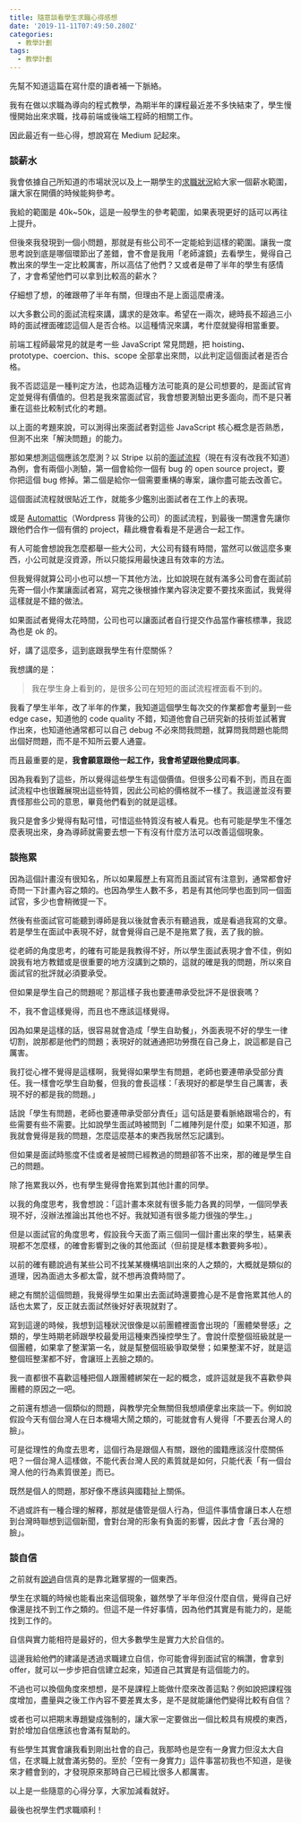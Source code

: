 ```yaml
---
title: 隨意談看學生求職心得感想
date: '2019-11-11T07:49:50.280Z'
categories:
  - 教學計劃
tags:
  - 教學計劃
---
```


先幫不知道這篇在寫什麼的讀者補一下脈絡。

我有在做以求職為導向的程式教學，為期半年的課程最近差不多快結束了，學生慢慢開始出來求職，找尋前端或後端工程師的相關工作。

因此最近有一些心得，想說寫在 Medium 記起來。

### 談薪水

我會依據自己所知道的市場狀況以及上一期學生的[求職狀況](https://medium.com/hulis-blog/mentor-program-2nd-result-3cb7c2b6627e)給大家一個薪水範圍，讓大家在開價的時候能夠參考。

我給的範圍是 40k~50k，這是一般學生的參考範圍，如果表現更好的話可以再往上提升。

但後來我發現到一個小問題，那就是有些公司不一定能給到這樣的範圍。讓我一度思考說到底是哪個環節出了差錯，會不會是我用「老師濾鏡」去看學生，覺得自己教出來的學生一定比較厲害，所以高估了他們？又或者是帶了半年的學生有感情了，才會希望他們可以拿到比較高的薪水？

仔細想了想，的確跟帶了半年有關，但理由不是上面這麼膚淺。

以大多數公司的面試流程來講，講求的是效率。希望在一兩次，總時長不超過三小時的面試裡面確認這個人是否合格。以這種情況來講，考什麼就變得相當重要。

前端工程師最常見的就是考一些 JavaScript 常見問題，把 hoisting、prototype、coercion、this、scope 全部拿出來問，以此判定這個面試者是否合格。

我不否認這是一種判定方法，也認為這種方法可能真的是公司想要的，是面試官肯定並覺得有價值的。但若是我來當面試官，我會想要測驗出更多面向，而不是只著重在這些比較制式化的考題。

以上面的考題來說，可以測得出來面試者對這些 JavaScript 核心概念是否熟悉，但測不出來「解決問題」的能力。

那如果想測這個應該怎麼測？以 Stripe 以前的[面試流程](https://www.quora.com/What-is-the-engineering-interview-process-like-at-Stripe)（現在有沒有改我不知道）為例，會有兩個小測驗，第一個會給你一個有 bug 的 open source project，要你把這個 bug 修掉。第二個是給你一個需要重構的專案，讓你盡可能去改善它。

這個面試流程就很貼近工作，就能多少鑑別出面試者在工作上的表現。

或是 [Automattic](https://automattic.com/work-with-us/how-we-hire-developers/)（Wordpress 背後的公司）的面試流程，到最後一關還會先讓你跟他們合作一個有償的 project，藉此機會看看是不是適合一起工作。

有人可能會想說我怎麼都舉一些大公司，大公司有錢有時間，當然可以做這麼多東西，小公司就是沒資源，所以只能採用最快速且有效率的方法。

但我覺得就算公司小也可以想一下其他方法，比如說現在就有滿多公司會在面試前先寄一個小作業讓面試者寫，寫完之後根據作業內容決定要不要找來面試，我覺得這樣就是不錯的做法。

如果面試者覺得太花時間，公司也可以讓面試者自行提交作品當作審核標準，我認為也是 ok 的。

好，講了這麼多，這到底跟我學生有什麼關係？

我想講的是：

> 我在學生身上看到的，是很多公司在短短的面試流程裡面看不到的。

我看了學生半年，改了半年的作業，我知道這個學生每次交的作業都會考量到一些 edge case，知道他的 code quality 不錯，知道他會自己研究新的技術並試著實作出來，也知道他通常都可以自己 debug 不必來問我問題，就算問我問題也能問出個好問題，而不是不知所云要人通靈。

而且最重要的是，**我會願意跟他一起工作，我會希望跟他變成同事**。

因為我看到了這些，所以覺得這些學生有這個價值。但很多公司看不到，而且在面試流程中也很難展現出這些特質，因此公司給的價格就不一樣了。我這邊並沒有要責怪那些公司的意思，畢竟他們看到的就是這樣。

我只是會多少覺得有點可惜，可惜這些特質沒有被人看見。也有可能是學生不懂怎麼表現出來，身為導師就需要去想一下有沒有什麼方法可以改善這個現象。

### 談拖累

因為這個計畫沒有很知名，所以如果履歷上有寫而且面試官有注意到，通常都會好奇問一下計畫內容之類的。也因為學生人數不多，若是有其他同學也面到同一個面試官，多少也會稍微提一下。

然後有些面試官可能聽到導師是我以後就會表示有聽過我，或是看過我寫的文章。若是學生在面試中表現不好，就會覺得自己是不是拖累了我，丟了我的臉。

從老師的角度思考，的確有可能是我教得不好，所以學生面試表現才會不佳，例如說我有地方教錯或是很重要的地方沒講到之類的，這就的確是我的問題，所以來自面試官的批評就必須要承受。

但如果是學生自己的問題呢？那這樣子我也要連帶承受批評不是很衰嗎？

不，我不會這樣覺得，而且也不應該這樣覺得。

因為如果是這樣的話，很容易就會造成「學生自助餐」，外面表現不好的學生一律切割，說那都是他們的問題；表現好的就通通把功勞攬在自己身上，說這都是自己厲害。

我打從心裡不覺得是這樣啊，我覺得如果學生有問題，老師也要連帶承受部分責任。我一樣會吃學生自助餐，但我的會長這樣：「表現好的都是學生自己厲害，表現不好的都是我的問題。」

話說「學生有問題，老師也要連帶承受部分責任」這句話是要看脈絡跟場合的，有些需要有些不需要。比如說學生面試時被問到「二維陣列是什麼」如果不知道，那我就會覺得是我的問題，怎麼這麼基本的東西我居然忘記講到。

但如果是面試時態度不佳或者是被問已經教過的問題卻答不出來，那的確是學生自己的問題。

除了拖累我以外，也有學生覺得會拖累到其他計畫的同學。

以我的角度思考，我會想說：「這計畫本來就有很多能力各異的同學，一個同學表現不好，沒辦法推論出其他也不好。我就知道有很多能力很強的學生。」

但是以面試官的角度思考，假設我今天面了兩三個同一個計畫出來的學生，結果表現都不怎麼樣，的確會影響到之後的其他面試（但前提是樣本數要夠多啦）。

以前的確有聽說過有某些公司不找某某機構培訓出來的人之類的，大概就是類似的道理，因為面過太多都太雷，就不想再浪費時間了。

總之有關於這個問題，我覺得學生如果出去面試時還要擔心是不是會拖累其他人的話也太累了，反正就去面試然後好好表現就對了。

寫到這邊的時候，我想到這種狀況很像是以前團體裡面會出現的「團體榮譽感」之類的，學生時期老師跟學校最愛用這種東西操控學生了。會說什麼整個班級就是一個團體，如果拿了整潔第一名，就是幫整個班級爭取榮譽；如果整潔不好，就是這整個班整潔都不好，會讓班上丟臉之類的。

我一直都很不喜歡這種把個人跟團體綁架在一起的概念，或許這就是我不喜歡參與團體的原因之一吧。

之前還有想過一個類似的問題，與教學完全無關但我想順便拿出來談一下。例如說假設今天有個台灣人在日本機場大鬧之類的，可能就會有人覺得「不要丟台灣人的臉」。

可是從理性的角度去思考，這個行為是跟個人有關，跟他的國籍應該沒什麼關係吧？一個台灣人這樣做，不能代表台灣人民的素質就是如何，只能代表「有一個台灣人他的行為素質很差」而已。

既然是個人的問題，那好像不應該與國籍扯上關係。

不過或許有一種合理的解釋，那就是儘管是個人行為，但這件事情會讓日本人在想到台灣時聯想到這個新聞，會對台灣的形象有負面的影響，因此才會「丟台灣的臉」。

### 談自信

之前就有[說過](https://medium.com/hulis-blog/4-years-review-7fb7edc52687)自信真的是靠北難掌握的一個東西。

學生在求職的時候也能看出來這個現象，雖然學了半年但沒什麼自信，覺得自己好像還是找不到工作之類的。但這不是一件好事情，因為他們其實是有能力的，是能找到工作的。

自信與實力能相符是最好的，但大多數學生是實力大於自信的。

這邊我給他們的建議是透過求職建立自信，你可能會得到面試官的稱讚，會拿到 offer，就可以一步步把自信建立起來，知道自己其實是有這個能力的。

不過也可以換個角度來想想，是不是課程上能做什麼來改善這點？例如說把課程強度增加，盡量與之後工作內容不要差異太多，是不是就能讓他們變得比較有自信？

或者也可以把期末專題變成強制的，讓大家一定要做出一個比較具有規模的東西，對於增加自信應該也會滿有幫助的。

有些學生其實會讓我看到剛出社會的自己，我那時也是空有一身實力但沒太大自信，在求職上就會滿劣勢的。至於「空有一身實力」這件事當初我也不知道，是後來才體會到的，才發現原來那時自己已經比很多人都厲害。

以上是一些隨意的心得分享，大家加減看就好。

最後也祝學生們求職順利！
